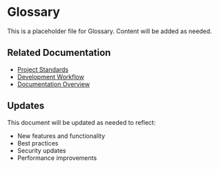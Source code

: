 # Glossary

This is a placeholder file for Glossary. Content will be added as needed.

## Related Documentation
- [Project Standards](./project-standards.md)
- [Development Workflow](./development-workflow.md)
- [Documentation Overview](./documentation-overview.md)

## Updates
This document will be updated as needed to reflect:
- New features and functionality
- Best practices
- Security updates
- Performance improvements
